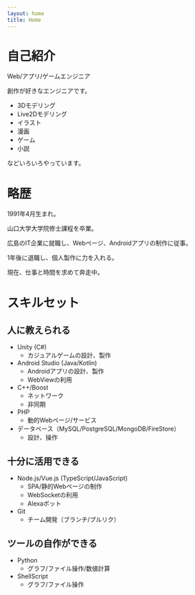 ```yaml
---
layout: home
title: Home
---
```


# 自己紹介
Web/アプリ/ゲームエンジニア

創作が好きなエンジニアです。

- 3Dモデリング
- Live2Dモデリング
- イラスト
- 漫画
- ゲーム
- 小説

などいろいろやっています。

<div class="yohaku"></div>

# 略歴
1991年4月生まれ。

山口大学大学院修士課程を卒業。

広島のIT企業に就職し、Webページ、Androidアプリの制作に従事。

1年後に退職し、個人製作に力を入れる。

現在、仕事と時間を求めて奔走中。

<div class="yohaku"></div>

# スキルセット
## 人に教えられる
- Unity (C#)
  - カジュアルゲームの設計、製作
- Android Studio (Java/Kotlin)
  - Androidアプリの設計、製作
  - WebViewの利用
- C++/Boost
  - ネットワーク
  - 非同期
- PHP
  - 動的Webページ/サービス 
- データベース（MySQL/PostgreSQL/MongoDB/FireStore）
  - 設計、操作
  
<div class="yohaku-min"></div>
  
## 十分に活用できる
- Node.js/Vue.js (TypeScript/JavaScript)
  - SPA/静的Webページの制作
  - WebSocketの利用
  - Alexaボット
- Git
  - チーム開発（ブランチ/プルリク）
  

<div class="yohaku-min"></div>

## ツールの自作ができる
- Python
  - グラフ/ファイル操作/数値計算
- ShellScript
  - グラフ/ファイル操作

<div class="yohaku"></div>
